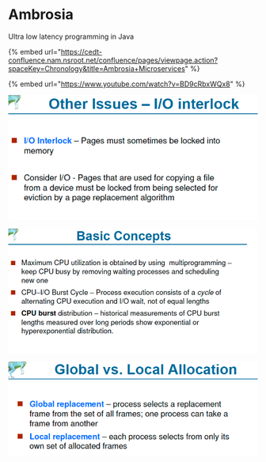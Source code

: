 # Ambrosia

Ultra low latency programming in Java 

{% embed url="https://cedt-confluence.nam.nsroot.net/confluence/pages/viewpage.action?spaceKey=Chronology&title=Ambrosia+Microservices" %}

{% embed url="https://www.youtube.com/watch?v=BD9cRbxWQx8" %}





![](../.gitbook/assets/image%20%28105%29.png)

![](../.gitbook/assets/image%20%28173%29.png)

![](../.gitbook/assets/image%20%28159%29.png)



